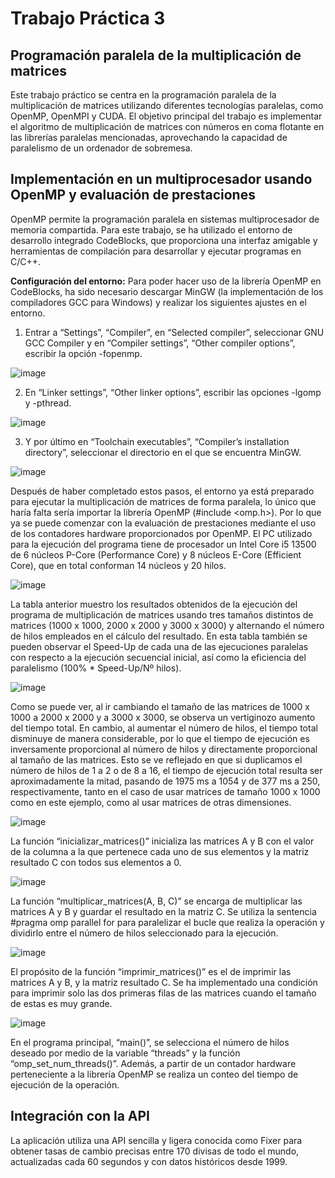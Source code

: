 # Trabajo Práctica 3
## Programación paralela de la multiplicación de matrices

Este trabajo práctico se centra en la programación paralela de la multiplicación de matrices utilizando diferentes tecnologías paralelas, como OpenMP, OpenMPI y CUDA. El objetivo principal del trabajo es implementar el algoritmo de multiplicación de matrices con números en coma flotante en las librerías paralelas mencionadas, aprovechando la capacidad de paralelismo de un ordenador de sobremesa.

## Implementación en un multiprocesador usando OpenMP y evaluación de prestaciones

OpenMP permite la programación paralela en sistemas multiprocesador de memoria compartida. Para este trabajo, se ha utilizado el entorno de desarrollo integrado CodeBlocks, que proporciona una interfaz amigable y herramientas de compilación para desarrollar y ejecutar programas en C/C++.

**Configuración del entorno:** Para poder hacer uso de la librería OpenMP en CodeBlocks, ha sido necesario descargar MinGW (la implementación de los compiladores GCC para Windows) y realizar los siguientes ajustes en el entorno.

1. Entrar a “Settings”, “Compiler”, en “Selected compiler”, seleccionar GNU GCC Compiler y en “Compiler settings”, “Other compiler options”, escribir la opción -fopenmp.

![image](https://github.com/Kilamper/matrix-multiplication/assets/73082382/539179da-7cf7-4327-add5-2e576756be27)

2. En “Linker settings”, “Other linker options”, escribir las opciones -lgomp y -pthread.

![image](https://github.com/Kilamper/matrix-multiplication/assets/73082382/ab7736e3-d8ff-4a14-bdd1-6aa5e90d3663)

3. Y por último en “Toolchain executables”, “Compiler’s installation directory”, seleccionar el directorio en el que se encuentra MinGW.

![image](https://github.com/Kilamper/matrix-multiplication/assets/73082382/aa5edc0a-ab6a-4c31-b886-668482e78587)

Después de haber completado estos pasos, el entorno ya está preparado para ejecutar la multiplicación de matrices de forma paralela, lo único que haría falta sería importar la librería OpenMP (#include <omp.h>). Por lo que ya se puede comenzar con la evaluación de prestaciones mediante el uso de los contadores hardware proporcionados por OpenMP. El PC utilizado para la ejecución del programa tiene de procesador un Intel Core i5 13500 de 6 núcleos P-Core (Performance Core) y 8 núcleos E-Core (Efficient Core), que en total conforman 14 núcleos y 20 hilos.

![image](https://github.com/Kilamper/matrix-multiplication/assets/73082382/9e7cc5d0-2f67-46a4-aba5-c02e014953a6)

La tabla anterior muestro los resultados obtenidos de la ejecución del programa de multiplicación de matrices usando tres tamaños distintos de matrices (1000 x 1000, 2000 x 2000 y 3000 x 3000) y alternando el número de hilos empleados en el cálculo del resultado. En esta tabla también se pueden observar el Speed-Up de cada una de las ejecuciones paralelas con respecto a la ejecución secuencial inicial, así como la eficiencia del paralelismo (100% * Speed-Up/Nº hilos).

![image](https://github.com/Kilamper/matrix-multiplication/assets/73082382/99f63748-8f8c-4cfe-8508-839c611c6081)

Como se puede ver, al ir cambiando el tamaño de las matrices de 1000 x 1000 a 2000 x 2000 y a 3000 x 3000, se observa un vertiginozo aumento del tiempo total. En cambio, al aumentar el número de hilos, el tiempo total disminuye de manera considerable, por lo que el tiempo de ejecución es inversamente proporcional al número de hilos y directamente proporcional al tamaño de las matrices. Esto se ve reflejado en que si duplicamos el número de hilos de 1 a 2 o de 8 a 16, el tiempo de ejecución total resulta ser aproximadamente la mitad, pasando de 1975 ms a 1054 y de 377 ms a 250, respectivamente, tanto en el caso de usar matrices de tamaño 1000 x 1000 como en este ejemplo, como al usar matrices de otras dimensiones.

![image](https://github.com/Kilamper/matrix-multiplication/assets/73082382/bdaf81c2-f562-4637-9ca0-85edb1973c2f)

La función “inicializar_matrices()” inicializa las matrices A y B con el valor de la columna a la que pertenece cada uno de sus elementos y la matriz resultado C con todos sus elementos a 0.

![image](https://github.com/Kilamper/matrix-multiplication/assets/73082382/878f585b-4970-4b1b-a795-4e85b4094e7a)

La función “multiplicar_matrices(A, B, C)” se encarga de multiplicar las matrices A y B y guardar el resultado en la matriz C. Se utiliza la sentencia #pragma omp parallel for para paralelizar el bucle que realiza la operación y dividirlo entre el número de hilos seleccionado para la ejecución.

![image](https://github.com/Kilamper/matrix-multiplication/assets/73082382/23f6a9ef-b61c-48e4-967d-42b5f9601485)

El propósito de la función “imprimir_matrices()” es el de imprimir las matrices A y B, y la matriz resultado C. Se ha implementado una condición para imprimir solo las dos primeras filas de las matrices cuando el tamaño de estas es muy grande.

![image](https://github.com/Kilamper/matrix-multiplication/assets/73082382/48ac1730-69e3-4edf-96f2-a3cbbd27084d)

En el programa principal, “main()”, se selecciona el número de hilos deseado por medio de la variable “threads” y la función “omp_set_num_threads()”. Además, a partir de un contador hardware perteneciente a la librería OpenMP se realiza un conteo del tiempo de ejecución de la operación.

## Integración con la API

La aplicación utiliza una API sencilla y ligera conocida como Fixer para obtener tasas de cambio precisas entre 170 divisas de todo el mundo, actualizadas cada 60 segundos y con datos históricos desde 1999.
